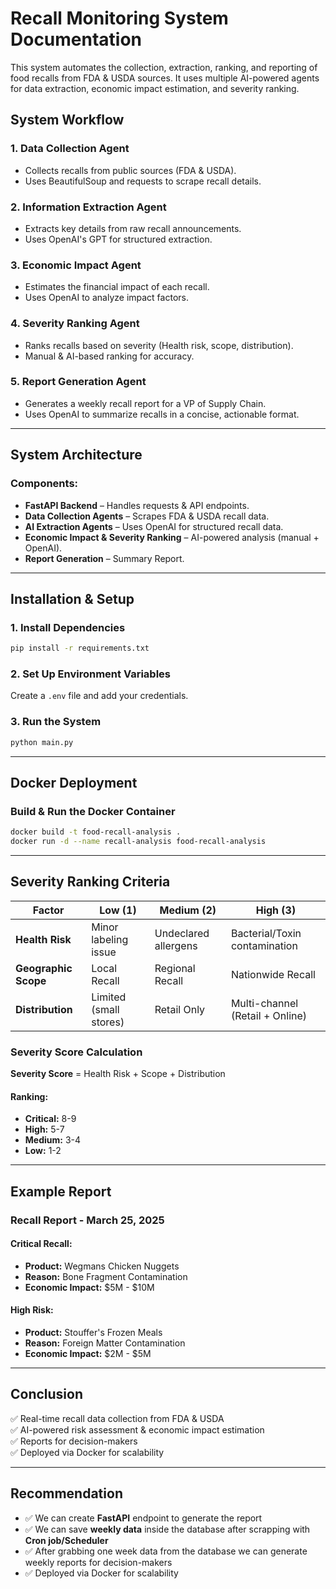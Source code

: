 # Recall Monitoring System Documentation

This system automates the collection, extraction, ranking, and reporting of food recalls from FDA & USDA sources. It uses multiple AI-powered agents for data extraction, economic impact estimation, and severity ranking.

## System Workflow

### 1. Data Collection Agent
- Collects recalls from public sources (FDA & USDA).
- Uses BeautifulSoup and requests to scrape recall details.

### 2. Information Extraction Agent
- Extracts key details from raw recall announcements.
- Uses OpenAI's GPT for structured extraction.

### 3. Economic Impact Agent
- Estimates the financial impact of each recall.
- Uses OpenAI to analyze impact factors.

### 4. Severity Ranking Agent
- Ranks recalls based on severity (Health risk, scope, distribution).
- Manual & AI-based ranking for accuracy.

### 5. Report Generation Agent
- Generates a weekly recall report for a VP of Supply Chain.
- Uses OpenAI to summarize recalls in a concise, actionable format.

---

## System Architecture
### Components:
- **FastAPI Backend** – Handles requests & API endpoints.
- **Data Collection Agents** – Scrapes FDA & USDA recall data.
- **AI Extraction Agents** – Uses OpenAI for structured recall data.
- **Economic Impact & Severity Ranking** – AI-powered analysis (manual + OpenAI).
- **Report Generation** – Summary Report.

---

## Installation & Setup

### 1. Install Dependencies
```bash
pip install -r requirements.txt
```

### 2. Set Up Environment Variables
Create a `.env` file and add your credentials.

### 3. Run the System
```bash
python main.py
```

---

## Docker Deployment

### Build & Run the Docker Container
```bash
docker build -t food-recall-analysis .
docker run -d --name recall-analysis food-recall-analysis
```

---

## Severity Ranking Criteria
| Factor         | Low (1)            | Medium (2)            | High (3)                |
|---------------|-------------------|----------------------|-------------------------|
| **Health Risk** | Minor labeling issue | Undeclared allergens | Bacterial/Toxin contamination |
| **Geographic Scope** | Local Recall | Regional Recall | Nationwide Recall |
| **Distribution** | Limited (small stores) | Retail Only | Multi-channel (Retail + Online) |

### **Severity Score Calculation**
**Severity Score** = Health Risk + Scope + Distribution

#### Ranking:
- **Critical:** 8-9
- **High:** 5-7
- **Medium:** 3-4
- **Low:** 1-2

---

## Example Report
### **Recall Report - March 25, 2025**

#### **Critical Recall:**
- **Product:** Wegmans Chicken Nuggets
- **Reason:** Bone Fragment Contamination
- **Economic Impact:** $5M - $10M

#### **High Risk:**
- **Product:** Stouffer's Frozen Meals
- **Reason:** Foreign Matter Contamination
- **Economic Impact:** $2M - $5M

---

## Conclusion
✅ Real-time recall data collection from FDA & USDA  
✅ AI-powered risk assessment & economic impact estimation  
✅ Reports for decision-makers  
✅ Deployed via Docker for scalability  


---

## Recommendation
- ✅ We can create **FastAPI** endpoint to generate the report
- ✅ We can save **weekly data** inside the database after scrapping with **Cron job/Scheduler** 
- ✅ After grabbing one week data from the database we can generate weekly reports for decision-makers  
- ✅ Deployed via Docker for scalability  

